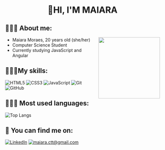 

<p align="center">
<h1 align="center">👋HI, I'M MAIARA</h1> 

## 🧚🏽‍♀️ **About me:**
<img src="https://raw.githubusercontent.com/MicaelliMedeiros/micaellimedeiros/master/image/computer-illustration.png" min-width="200px" max-width="200px" width="200px" align="right">

* Maiara Moraes, 20 years old (she/her)
* Computer Science Student
* Currently studying JavaScript and Angular



## 👩🏽‍💻**My skills:**
![HTML5](https://img.shields.io/badge/HTML-000?style=for-the-badge&logo=html5&logoColor=228b22)
![CSS3](https://img.shields.io/badge/CSS3-000?style=for-the-badge&logo=css3&logoColor=228b22)
![JavaScript](https://img.shields.io/badge/JavaScript-000?style=for-the-badge&logo=javascript&logoColor=228b22)
![Git](https://img.shields.io/badge/Git-000?style=for-the-badge&logo=git&logoColor=228b22)
![GitHub](https://img.shields.io/badge/GitHub-000?style=for-the-badge&logo=github&logoColor=228b22)


## 🤸🏽‍♀️ **Most used languages:**
![Top Langs](https://github-readme-stats.vercel.app/api/top-langs/?username=maiamss&layout=compact&theme=shadow_green&bg_color=000)



## 🔎 **You can find me on:**
[![LinkedIn](https://img.shields.io/badge/-LinkedIn-000?style=for-the-badge&logo=linkedin&logoColor=30A3DC)](https://www.linkedin.com/in/maiaramss/)
[![maiara.ctt@gmail.com](https://img.shields.io/badge/-Email-000?style=for-the-badge&logo=microsoft-outlook&logoColor=E94D5F)](mailto:maiara.ctt@gmail.com)
